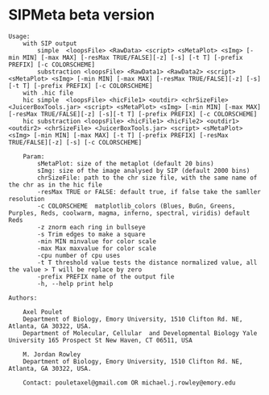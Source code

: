 # SIPMeta beta version

	
	Usage:
		with SIP output
			simple  <loopsFile> <RawData> <script> <sMetaPlot> <sImg> [-min MIN] [-max MAX] [-resMax TRUE/FALSE][-z] [-s] [-t T] [-prefix PREFIX] [-c COLORSCHEME]
			substraction <loopsFile> <RawData1> <RawData2> <script> <sMetaPlot> <sImg> [-min MIN] [-max MAX] [-resMax TRUE/FALSE][-z] [-s] [-t T] [-prefix PREFIX] [-c COLORSCHEME]
		with .hic file
		hic simple  <loopsFile> <hicFile1> <outdir> <chrSizeFile> <JuicerBoxTools.jar> <script> <sMetaPlot> <sImg> [-min MIN] [-max MAX] [-resMax TRUE/FALSE][-z] [-s][-t T] [-prefix PREFIX] [-c COLORSCHEME]
		hic substraction <loopsFile> <hicFile1> <hicFile2> <outdir1> <outdir2> <chrSizeFile> <JuicerBoxTools.jar> <script> <sMetaPlot> <sImg> [-min MIN] [-max MAX] [-t T] [-prefix PREFIX] [-resMax TRUE/FALSE][-z] [-s] [-c COLORSCHEME]
				
		Param:
			sMetaPlot: size of the metaplot (default 20 bins)
			sImg: size of the image analysed by SIP (default 2000 bins)
			chrSizeFile: path to the chr size file, with the same name of the chr as in the hic file
			-resMax TRUE or FALSE: default true, if false take the samller resolution
			-c COLORSCHEME  matplotlib_colors (Blues, BuGn, Greens, Purples, Reds, coolwarm, magma, inferno, spectral, viridis) default Reds
			-z znorm each ring in bullseye
			-s Trim edges to make a square
			-min MIN minvalue for color scale
			-max Max maxvalue for color scale
			-cpu number of cpu uses
			-t T threshold value tests the distance normalized value, all the value > T will be replace by zero
			-prefix PREFIX name of the output file
			-h, --help print help
	
	Authors:
		
		Axel Poulet
		Department of Biology, Emory University, 1510 Clifton Rd. NE, Atlanta, GA 30322, USA.
		Department of Molecular, Cellular  and Developmental Biology Yale University 165 Prospect St New Haven, CT 06511, USA
		
		M. Jordan Rowley
		Department of Biology, Emory University, 1510 Clifton Rd. NE, Atlanta, GA 30322, USA.
		
		Contact: pouletaxel@gmail.com OR michael.j.rowley@emory.edu